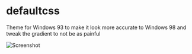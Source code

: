 # defaultcss
Theme for Windows 93 to make it look more accurate to Windows 98 and tweak the gradient to not be as painful

![Screenshot](https://i.imgur.com/1UxRPJC.png)
